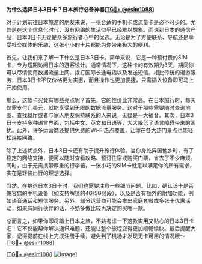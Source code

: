 **为什么选择日本3日卡？日本旅行必备神器[[TG💪+ @esim1088](https://t.me/s/esim1088)]**

对于计划前往日本旅游的朋友来说，一张合适的手机卡或流量卡是必不可少的。尤其是在这个信息化时代，没有网络的生活似乎已经难以想象。而说到日本的通信产品，日本3日卡无疑是众多旅行者心中的优选。无论是为了方便联系、导航还是享受社交媒体的乐趣，这张小小的卡片都能为你带来极大的便利。

首先，让我们来了解一下什么是日本3日卡。简单来说，它是一种预付费的SIM卡，专为短期访问日本的游客设计。通常情况下，这种卡的有效期为3天，期间你可以尽情使用数据流量上网、拨打国际长途电话以及发送短信。相比传统的漫游服务，日本3日卡不仅价格更为实惠，而且操作也更加便捷，只需插入设备即可马上开始使用。

那么，这款卡究竟有哪些亮点呢？首先，它的性价比非常高。在日本旅行时，每天仅需支付几美元，就能享受到无限的数据流量服务。这对于那些需要随时查询地图、查找餐厅或者与家人朋友保持联系的人来说，无疑是一大福音。其次，日本3日卡支持多种语言界面，包括中文、英文和日语等，大大降低了语言障碍带来的困扰。此外，许多运营商还提供免费的Wi-Fi热点覆盖，让你在各大热门景点也能轻松连接网络。

除了上述优点外，日本3日卡还有助于提升旅行体验。当你身处异国他乡时，有了稳定的网络支持，便可以随时查看攻略、预订住宿或购买门票，省去了不少麻烦。同时，由于无需携带厚重的行李箱，一张小巧的SIM卡就足以满足你的所有需求，实在是轻装出行的理想选择。

当然，在挑选日本3日卡时，我们也需要注意一些细节问题。比如，确认该卡是否兼容您的手机设备（如支持解锁的4G/5G频段），以及是否有额外的附加功能，例如语音通话和短信服务。另外，部分运营商可能会推出家庭套餐或多张卡优惠活动，如果有同行伙伴的话，不妨多做比较再决定购买哪一款。

总而言之，如果你即将踏上日本之旅，不妨考虑一下这款实用又贴心的日本3日卡吧！它不仅能帮你解决通讯难题，还能让整个旅程变得更加顺畅愉快。最后提醒大家，记得提前在线上完成注册手续，避免到了机场才发现无卡可用的情况哦～ [[TG💪+ @esim1088](https://t.me/s/esim1088)]

[[TG💪+ @esim1088](https://t.me/s/esim1088) ![Image](https://i.postimg.cc/4NQfJmqS/Snipaste-2025-05-13-00-14-12.png)]